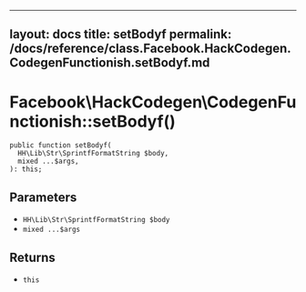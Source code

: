 
***

layout: docs
title: setBodyf
permalink: /docs/reference/class.Facebook.HackCodegen.CodegenFunctionish.setBodyf.md
---







# Facebook\\HackCodegen\\CodegenFunctionish::setBodyf()




``` Hack
public function setBodyf(
  HH\Lib\Str\SprintfFormatString $body,
  mixed ...$args,
): this;
```




## Parameters




+ ` HH\Lib\Str\SprintfFormatString $body `
+ ` mixed ...$args `




## Returns




* ` this `